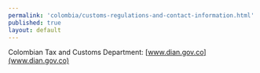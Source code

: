 ```yaml
---
permalink: 'colombia/customs-regulations-and-contact-information.html'
published: true
layout: default
---
```

Colombian Tax and Customs Department: [www.dian.gov.co](www.dian.gov.co)
